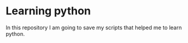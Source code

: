 # Learning python

 In this repository I am going to save my scripts that helped me to learn python.
